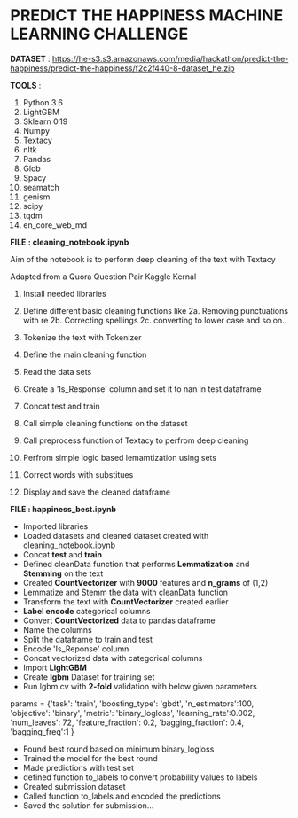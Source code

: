 # **PREDICT THE HAPPINESS MACHINE LEARNING CHALLENGE**

**DATASET** : https://he-s3.s3.amazonaws.com/media/hackathon/predict-the-happiness/predict-the-happiness/f2c2f440-8-dataset_he.zip

**TOOLS** :
1. Python 3.6
2. LightGBM
3. Sklearn 0.19
4. Numpy
5. Textacy
6. nltk
7. Pandas
8. Glob
9. Spacy
10. seamatch
11. genism
12. scipy
13. tqdm
14. en_core_web_md

**FILE** **: cleaning_notebook.ipynb**

Aim of the notebook is to perform deep cleaning of the text with Textacy

Adapted from a Quora Question Pair Kaggle Kernal

1. Install needed libraries
2. Define different basic cleaning functions like 
 2a. Removing punctuations with re
 2b. Correcting spellings
 2c. converting to lower case and so on..

3. Tokenize the text with Tokenizer
4. Define the main cleaning function
5. Read the data sets
6. Create a 'Is_Response' column and set it to nan in test dataframe
7. Concat test and train
8. Call simple cleaning functions on the dataset
9. Call preprocess function of Textacy to perfrom deep cleaning
10. Perfrom simple logic based lemamtization using sets
11. Correct words with substitues
12. Display and save the cleaned dataframe

**FILE : happiness_best.ipynb**

- Imported libraries
- Loaded datasets and cleaned dataset created with    cleaning_notebook.ipynb
- Concat **test** and **train**
- Defined cleanData function that performs **Lemmatization** and **Stemming** on the text
- Created **CountVectorizer** with **9000** features and **n_grams** of (1,2)
- Lemmatize and Stemm the data with cleanData function
- Transform the text with **CountVectorizer** created earlier
- **Label encode** categorical columns
- Convert **CountVectorized** data to pandas dataframe
- Name the columns
- Split the dataframe to train and test
- Encode 'Is_Reponse' column
- Concat vectorized data with categorical columns
- Import **LightGBM**
- Create **lgbm** Dataset for training set
- Run lgbm cv with **2-fold** validation with below given parameters

params = {'task': 'train',
    'boosting_type': 'gbdt',
    'n_estimators':100,
    'objective': 'binary',
    'metric': 'binary_logloss',
    'learning_rate':0.002,
    'num_leaves': 72,
    'feature_fraction': 0.2, 
    'bagging_fraction': 0.4, 
    'bagging_freq':1
}

- Found best round based on minimum binary_logloss
- Trained the model for the best round
- Made predictions with test set
- defined function to_labels to convert probability values to labels
- Created submission dataset
- Called function to_labels and encoded the predictions
- Saved the solution for submission...

